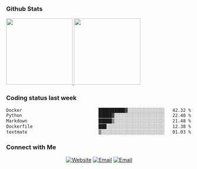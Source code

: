 
### Github Stats

<a href="https://github.com/lileixuan">
  <img height="180em" src="https://github-readme-stats.vercel.app/api?username=lileixuan&theme=buefy&show_icons=true" />
  <img height="180em" src="https://github-readme-stats.vercel.app/api/top-langs/?username=lileixuan&theme=buefy&layout=compact" />
</a>

### Coding status last week 

<!--START_SECTION:waka-->

```txt
Docker                             ██████████▓░░░░░░░░░░░░░░   42.32 %
Python                             █████▓░░░░░░░░░░░░░░░░░░░   22.40 %
Markdown                           █████▒░░░░░░░░░░░░░░░░░░░   21.48 %
Dockerfile                         ███░░░░░░░░░░░░░░░░░░░░░░   12.38 %
textmate                           ▒░░░░░░░░░░░░░░░░░░░░░░░░   01.03 %
```

<!--END_SECTION:waka-->

### Connect with Me 

<p align="center">
<a href="https://www.koomu.cn/"><img alt="Website" src="https://img.shields.io/badge/Website-www.koomu.cn-blue?style=flat-square&logo=google-chrome"></a>
<a href="mailto:lileixuan@gmail.com"><img alt="Email" src="https://img.shields.io/badge/Email-lileixuan@gmail.com-blue?style=flat-square&logo=gmail"></a>
<a href="https://www.koomu.cn/rss/"><img alt="Email" src="https://img.shields.io/badge/RSS-www.koomu.cn%2Frss%2F-blue?style=flat-square&logo=rss"></a>


</p>
